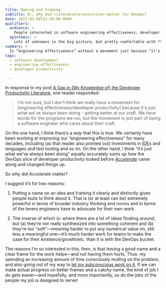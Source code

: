 ```yaml
---
title: Naming and Framing
subtitle: Or, why did <cite>Accelerate</cite> matter for DevOps?
date: 2021-03-08T21:30:00-0600
qualifiers:
  audience: >
    People interested in software engineering effectiveness, developer productivity, and the like.
  epistemic: >
    Lots of unknowns in the big picture, but pretty comfortable with *this* little corner of the idea.
summary: >
  Is “engineering effectiveness” without a movement just because “it's just what we've always been doing - getting better at our craft”? (Spoilers: Betteridge’s Law applies!)
tags:
  - software development
  - engineering effectiveness
  - developer productivity

---
```


In response to my post [A Gap in (My Knowledge of) the Developer Productivity Literature](https://v5.chriskrycho.com/journal/a-gap-in-(my-knowledge-of)-the-developer-productivity-literature/), one reader responded:  

> I'm not sure, but I don't think we really have a movement for [engineering effectiveness/developer productivity] because it's just what we've always been doing - getting better at our craft. We have words for the programs we run, but the movement is just part of being a software engineer who cares about their craft.

On the one hand, I think there’s a *way* that this is true. We certainly have been working at improving our “engineering effectiveness” for many decades, including (as that reader also pointed out) investments in <abbr title="integrated development environment">IDE</abbr>s and languages and test tooling and so on. On the other hand, I think “it’s just what we’ve always been doing” equally accurately sums up how the DevOps slice of developer productivity looked before [<cite>Accelerate</cite>](https://bookshop.org/books/accelerate-the-science-of-lean-software-and-devops-building-and-scaling-high-performing-technology-organizations-9781942788331/9781942788331) came along and changed things up.

So why did <cite>Accelerate</cite> matter?

I suggest it’s for two reasons:

1. Putting a name on an idea and framing it clearly and distinctly gives people tools to think about it. That is (or at least can be) extremely powerful in terms of broader industry thinking and norms and in terms of the levers engineers have to advocate for their own work.

2. The inverse of which is: where there are a lot of ideas floating around, but (a) they’re not really synthesized into something coherent and (b) they’re too “soft”—meaning harder to put any numerical value on, still less a meaningful one—it’s much harder work for teams to make the case for their existence/growth/etc. than it is with the DevOps bucket.

The reasons I’m so interested in this, then, is that *having* a good name and a clear frame for the work helps—and *not* having them hurts. Thus: my spending an increasing amount of time consciously mulling on the problem, and also going out of my way to [let my subconscious work on it](https://v5.chriskrycho.com/journal/a-useful-approach-to-problem-solving/). If we can make actual progress on better frames and a catchy name, the kind of job I do gets easier—and hopefully, and more importantly, so do the jobs of the people my job is designed to serve!